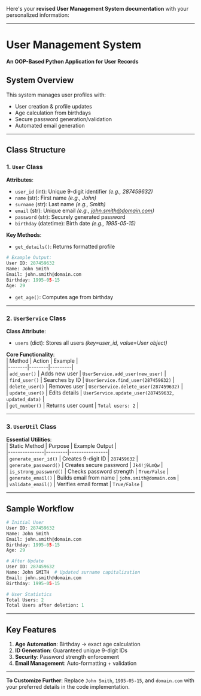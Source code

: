 Here's your **revised User Management System documentation** with your personalized information:

---

# **User Management System**  
**An OOP-Based Python Application for User Records**  

## **System Overview**  
This system manages user profiles with:  
- User creation & profile updates  
- Age calculation from birthdays  
- Secure password generation/validation  
- Automated email generation  

---

## **Class Structure**  

### **1. `User` Class**  
**Attributes**:  
- `user_id` (int): Unique 9-digit identifier *(e.g., 287459632)*  
- `name` (str): First name *(e.g., John)*  
- `surname` (str): Last name *(e.g., Smith)*  
- `email` (str): Unique email *(e.g., john.smith@domain.com)*  
- `password` (str): Securely generated password  
- `birthday` (datetime): Birth date *(e.g., 1995-05-15)*  

**Key Methods**:  
- `get_details()`: Returns formatted profile  
```python 
# Example Output:
User ID: 287459632
Name: John Smith
Email: john.smith@domain.com
Birthday: 1995-05-15
Age: 29
```

- `get_age()`: Computes age from birthday  

---

### **2. `UserService` Class**  
**Class Attribute**:  
- `users` (dict): Stores all users *(key=user_id, value=User object)*  

**Core Functionality**:  
| Method | Action | Example |  
|--------|--------|---------|  
| `add_user()` | Adds new user | `UserService.add_user(new_user)` |  
| `find_user()` | Searches by ID | `UserService.find_user(287459632)` |  
| `delete_user()` | Removes user | `UserService.delete_user(287459632)` |  
| `update_user()` | Edits details | `UserService.update_user(287459632, updated_data)` |  
| `get_number()` | Returns user count | `Total users: 2` |  

---

### **3. `UserUtil` Class**  
**Essential Utilities**:  
| Static Method | Purpose | Example Output |  
|---------------|---------|----------------|  
| `generate_user_id()` | Creates 9-digit ID | `287459632` |  
| `generate_password()` | Creates secure password | `Jk4!j9LmQw` |  
| `is_strong_password()` | Checks password strength | `True/False` |  
| `generate_email()` | Builds email from name | `john.smith@domain.com` |  
| `validate_email()` | Verifies email format | `True/False` |  

---

## **Sample Workflow**  
```python
# Initial User
User ID: 287459632
Name: John Smith
Email: john.smith@domain.com
Birthday: 1995-05-15
Age: 29

# After Update
User ID: 287459632
Name: John SMITH  # Updated surname capitalization
Email: john.smith@domain.com
Birthday: 1995-05-15

# User Statistics
Total Users: 2
Total Users after deletion: 1
```

---

## **Key Features**  
1. **Age Automation**: Birthday → exact age calculation  
2. **ID Generation**: Guaranteed unique 9-digit IDs  
3. **Security**: Password strength enforcement  
4. **Email Management**: Auto-formatting + validation  

---

**To Customize Further**: Replace `John Smith`, `1995-05-15`, and `domain.com` with your preferred details in the code implementation.

